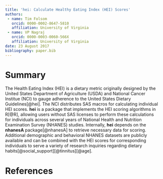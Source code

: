 ```yaml
---
title: 'hei: Calculate Healthy Eating Index (HEI) Scores'
authors:
 - name: Tim Folsom
   orcid: 0000-0002-8647-5810
   affiliation: University of Virginia
 - name: VP Nagraj
   orcid: 0000-0003-0060-566X
   affiliation: University of Virginia
date: 23 August 2017
bibliography: paper.bib
---
```

# Summary 

The Health Eating Index (HEI) is a dietary metric originally designed by the United States Department of Agriculture (USDA) and National Cancer Institue (NCI) to gauge adherence to the United States Dietary Guidelines[@hei]. The NCI distributes SAS macros for calculating individual HEI scores. **hei** is a package that implements the HEI scoring algorithms in R[@R], allowing users without SAS licenses to perform these calculations for individuals across several years of National Health and Nutrition Examination Survey (NHANES) studies. Internally, **hei** depends on the **nhanesA** package[@nhanesA] to retrieve necessary data for scoring. Additional demographic and behavioral NHANES datasets are publicly available and can be combined with the HEI scores for corresponding individuals to serve a variety of research inquiries regarding dietary habits[@social_support][@tinnitus][@age]. 

# References